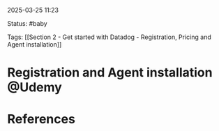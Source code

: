 2025-03-25 11:23

Status: #baby 

Tags: [[Section 2 - Get started with Datadog - Registration, Pricing and Agent installation]]

# Registration and Agent installation @Udemy


















# References